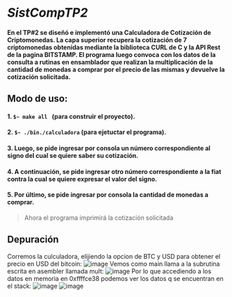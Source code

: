 # **_SistCompTP2_**

#### En el TP#2 se diseñó e implementó una Calculadora de Cotización de Criptomonedas. La capa superior recupera la cotización de 7 criptomonedas obtenidas mediante la biblioteca CURL de C y la API Rest de la pagina BITSTAMP. El programa luego convoca con los datos de la consulta a rutinas en ensamblador que realizan la multiplicación de la cantidad de monedas a comprar por el precio de las mismas y devuelve la cotización solicitada.

## Modo de uso:

  #### 1. ```$~ make all ``` (para construir el proyecto).
  #### 2. ``` $~ ./bin./calculadora ``` (para ejetuctar el programa).
  #### 3. Luego, se pide ingresar por consola un número correspondiente al signo del cual se quiere saber su cotización.
  #### 4. A continuación, se pide ingresar otro número correspondiente a la fiat contra la cual se quiere expresar el valor del signo.
  #### 5. Por último, se pide ingresar por consola la cantidad de monedas a comprar. 
> Ahora el programa imprimirá la cotización solicitada 

## Depuración
Corremos la culculadora, elijiendo la opcion de BTC y USD para obtener el precio en USD del bitcoin:
![image](https://user-images.githubusercontent.com/30204958/232549865-d30845c3-6805-4ef7-b650-26266efef221.png)
Vemos como main llama a la subrutina escrita en asembler llamada mult:
![image](https://user-images.githubusercontent.com/30204958/232525142-24965656-45ee-43dc-91e5-66327c83f072.png)
Por lo que accediendo a los datos en memoria en 0xffffce38 podemos ver los datos q se encuentran en el stack:
![image](https://user-images.githubusercontent.com/30204958/232528169-6f9fd094-b28d-4d33-b8d9-0368aa56ebf5.png)
![image](https://user-images.githubusercontent.com/30204958/232549760-c44999c4-775f-4412-8c43-cc799e634c7c.png)
